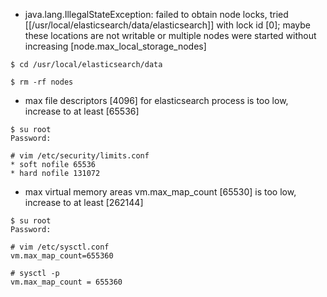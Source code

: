 - java.lang.IllegalStateException: failed to obtain node locks, tried [[/usr/local/elasticsearch/data/elasticsearch]] with lock id [0]; maybe these locations are not writable or multiple nodes were started without increasing [node.max_local_storage_nodes]
```
$ cd /usr/local/elasticsearch/data

$ rm -rf nodes
```

- max file descriptors [4096] for elasticsearch process is too low, increase to at least [65536]
```
$ su root
Password: 

# vim /etc/security/limits.conf
* soft nofile 65536
* hard nofile 131072
```

- max virtual memory areas vm.max_map_count [65530] is too low, increase to at least [262144]
```
$ su root
Password: 

# vim /etc/sysctl.conf
vm.max_map_count=655360

# sysctl -p
vm.max_map_count = 655360
```
